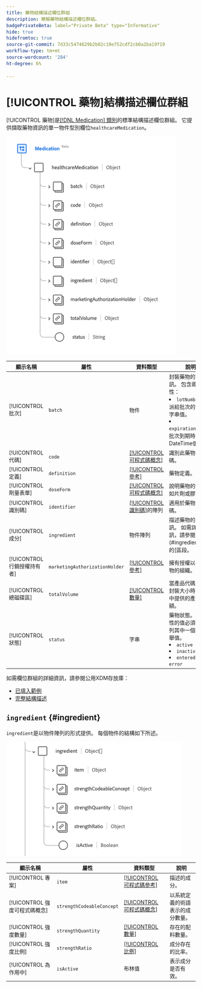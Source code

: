 ```yaml
---
title: 藥物結構描述欄位群組
description: 瞭解藥物結構描述欄位群組。
badgePrivateBeta: label="Private Beta" type="Informative"
hide: true
hidefromtoc: true
source-git-commit: 7d33c5474629b2b02c19e752cdf2cb0a2ba19f19
workflow-type: tm+mt
source-wordcount: '284'
ht-degree: 6%

---
```


# [!UICONTROL 藥物]結構描述欄位群組

[!UICONTROL 藥物]是[[!DNL Medication] 類別](../../classes/medication.md)的標準結構描述欄位群組。 它提供擷取藥物資訊的單一物件型別欄位`healthcareMedication`。

![欄位群組結構](../../images/field-groups/healthcare-medication/medication.png)

| 顯示名稱 | 屬性 | 資料類型 | 說明 |
| ---|  --- | --- | --- |
| [!UICONTROL 批次] | `batch` | 物件 | 封裝藥物的詳細資訊。 包含兩個屬性： <li>`lotNumber`：指派給批次的識別碼字串值。</li> <li>`expirationDate`：批次到期時的DateTime值。</li> |
| [!UICONTROL 代碼] | `code` | [[!UICONTROL 可程式碼概念]](../../data-types/healthcare/codeable-concept.md) | 識別此藥物的程式碼。 |
| [!UICONTROL 定義] | `definition` | [[!UICONTROL 參考]](../../data-types/healthcare/reference.md) | 藥物定義。 |
| [!UICONTROL 劑量表單] | `doseForm` | [[!UICONTROL 可程式碼概念]](../../data-types/healthcare/codeable-concept.md) | 說明藥物的劑型，如片劑或膠囊。 |
| [!UICONTROL 識別碼] | `identifier` | [[!UICONTROL 識別碼]](../../data-types/healthcare/identifier.md)的陣列 | 適用於藥物的識別碼。 |
| [!UICONTROL 成分] | `ingredient` | 物件陣列 | 描述藥物的成分資訊。 如需詳細資訊，請參閱](#ingredient)下方的[區段。 |
| [!UICONTROL 行銷授權持有者] | `marketingAuthorizationHolder` | [[!UICONTROL 參考]](../../data-types/healthcare/reference.md) | 擁有授權以行銷藥物的組織。 |
| [!UICONTROL 總磁碟區] | `totalVolume` | [[!UICONTROL 數量]](../../data-types/healthcare/quantity.md) | 當產品代碼未推斷封裝大小時，藥物中提供的產品金額。 |
| [!UICONTROL 狀態] | `status` | 字串 | 藥物狀態。 此屬性的值必須等於下列其中一個已知列舉值。 <li> `active` </li> <li> `inactive` </li> <li> `entered-in-error` </li> |

如需欄位群組的詳細資訊，請參閱公用XDM存放庫：

* [已填入範例](https://github.com/adobe/xdm/blob/master/extensions/industry/healthcare/fhir/fieldgroups/medication.example.1.json)
* [完整結構描述](https://github.com/adobe/xdm/blob/master/extensions/industry/healthcare/fhir/fieldgroups/medication.schema.json)

## `ingredient` {#ingredient}

`ingredient`是以物件陣列的形式提供。 每個物件的結構如下所述。

![成分結構](../../images/field-groups/healthcare-medication/ingredient.png)

| 顯示名稱 | 屬性 | 資料類型 | 說明 |
| --- | --- | --- | --- |
| [!UICONTROL 專案] | `item` | [[!UICONTROL 可程式碼參考]](../../data-types/healthcare/codeable-reference.md) | 描述的成分。 |
| [!UICONTROL 強度可程式碼概念] | `strengthCodeableConcept` | [[!UICONTROL 可程式碼概念]](../../data-types/healthcare/codeable-concept.md) | 以系統定義的術語表示的成分數量。 |
| [!UICONTROL 強度數量] | `strengthQuantity` | [[!UICONTROL 數量]](../../data-types/healthcare/quantity.md) | 存在的配料數量。 |
| [!UICONTROL 強度比例] | `strengthRatio` | [[!UICONTROL 比例]](../../data-types/healthcare/ratio.md) | 成分存在的比率。 |
| [!UICONTROL 為作用中] | `isActive` | 布林值 | 表示成分是否有效。 |
